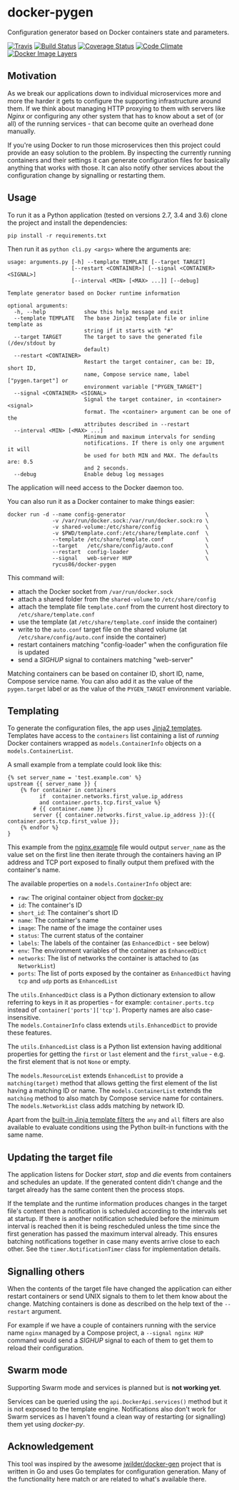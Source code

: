 # docker-pygen

Configuration generator based on Docker containers state and parameters.

[![Travis](https://travis-ci.org/rycus86/docker-pygen.svg)](https://travis-ci.org/rycus86/docker-pygen)
[![Build Status](https://img.shields.io/docker/build/rycus86/docker-pygen.svg)](https://hub.docker.com/r/rycus86/docker-pygen)
[![Coverage Status](https://coveralls.io/repos/github/rycus86/docker-pygen/badge.svg?branch=master)](https://coveralls.io/github/rycus86/docker-pygen?branch=master)
[![Code Climate](https://codeclimate.com/github/rycus86/docker-pygen/badges/gpa.svg)](https://codeclimate.com/github/rycus86/docker-pygen)
[![Docker Image Layers](https://images.microbadger.com/badges/image/rycus86/arm-nginx.svg)](https://microbadger.com/images/rycus86/docker-pygen "Get your own image badge on microbadger.com")

## Motivation

As we break our applications down to individual microservices more and more
the harder it gets to configure the supporting infrastructure around them.
If we think about managing HTTP proxying to them with servers like *Nginx*
or configuring any other system that has to know about a set of (or all)
of the running services - that can become quite an overhead done manually.

If you're using Docker to run those microservices then this project could
provide an easy solution to the problem.
By inspecting the currently running containers and their settings it can
generate configuration files for basically anything that works with those.
It can also notify other services about the configuration change by
signalling or restarting them.

## Usage

To run it as a Python application (tested on versions 2.7, 3.4 and 3.6)
clone the project and install the dependencies:

```shell
pip install -r requirements.txt
```

Then run it as `python cli.py <args>` where the arguments are:

```text
usage: arguments.py [-h] --template TEMPLATE [--target TARGET]
                    [--restart <CONTAINER>] [--signal <CONTAINER> <SIGNAL>]
                    [--interval <MIN> [<MAX> ...]] [--debug]

Template generator based on Docker runtime information

optional arguments:
  -h, --help            show this help message and exit
  --template TEMPLATE   The base Jinja2 template file or inline template as
                        string if it starts with "#"
  --target TARGET       The target to save the generated file (/dev/stdout by
                        default)
  --restart <CONTAINER>
                        Restart the target container, can be: ID, short ID,
                        name, Compose service name, label ["pygen.target"] or
                        environment variable ["PYGEN_TARGET"]
  --signal <CONTAINER> <SIGNAL>
                        Signal the target container, in <container> <signal>
                        format. The <container> argument can be one of the
                        attributes described in --restart
  --interval <MIN> [<MAX> ...]
                        Minimum and maximum intervals for sending
                        notifications. If there is only one argument it will
                        be used for both MIN and MAX. The defaults are: 0.5
                        and 2 seconds.
  --debug               Enable debug log messages
```

The application will need access to the Docker daemon too.

You can also run it as a Docker container to make things easier:

```shell
docker run -d --name config-generator                         \
              -v /var/run/docker.sock:/var/run/docker.sock:ro \
              -v shared-volume:/etc/share/config              \
              -v $PWD/template.conf:/etc/share/template.conf  \
              --template /etc/share/template.conf             \
              --target   /etc/share/config/auto.conf          \
              --restart  config-loader                        \
              --signal   web-server HUP                       \
              rycus86/docker-pygen
```

This command will:
- attach the Docker socket from `/var/run/docker.sock`
- attach a shared folder from the `shared-volume` to `/etc/share/config`
- attach the template file `template.conf` from the current host directory 
  to `/etc/share/template.conf`
- use the template (at `/etc/share/template.conf` inside the container)
- write to the `auto.conf` target file on the shared volume
  (at `/etc/share/config/auto.conf` inside the container)
- restart containers matching "config-loader" when the configuration file is updated
- send a *SIGHUP* signal to containers matching "web-server"

Matching containers can be based on container ID, short ID, name, Compose service name.
You can also add it as the value of the `pygen.target` label or as the value of the 
`PYGEN_TARGET` environment variable.

## Templating

To generate the configuration files, the app uses [Jinja2 templates](http://jinja.pocoo.org/docs).
Templates have access to the `containers` list containing a list of *running* Docker
containers wrapped as `models.ContainerInfo` objects on a `models.ContainerList`.

A small example from a template could look like this:

```
{% set server_name = 'test.example.com' %}
upstream {{ server_name }} {
    {% for container in containers
          if  container.networks.first_value.ip_address
          and container.ports.tcp.first_value %}
        # {{ container.name }}
        server {{ container.networks.first_value.ip_address }}:{{ container.ports.tcp.first_value }};
    {% endfor %}
}
```

This example from the [nginx.example](https://github.com/rycus86/docker-pygen/blob/master/tests/templates/nginx.example)
file would output `server_name` as the value set on the first line then iterate
through the containers having an IP address and TCP port exposed to finally output
them prefixed with the container's name.

The available properties on a `models.ContainerInfo` object are:
- `raw`: The original container object from [docker-py](https://github.com/docker/docker-py)
- `id`: The container's ID
- `short_id`: The container's short ID
- `name`: The container's name
- `image`: The name of the image the container uses
- `status`: The current status of the container
- `labels`: The labels of the container (as `EnhancedDict` - see below)
- `env`: The environment variables of the container as `EnhancedDict`
- `networks`: The list of networks the container is attached to (as `NetworkList`)
- `ports`: The list of ports exposed by the container as `EnhancedDict` having
  `tcp` and `udp` ports as `EnhancedList`

The `utils.EnhancedDict` class is a Python dictionary extension to allow referring to
keys in it as properties - for example: `container.ports.tcp` instead of
`container['ports']['tcp']`. Property names are also case-insensitive.  
The `models.ContainerInfo` class extends `utils.EnhancedDict` to provide these features.

The `utils.EnhancedList` class is a Python list extension having additional properties
for getting the `first` or `last` element and the `first_value` - e.g. the first element
that is not `None` or empty.

The `models.ResourceList` extends `EnhancedList` to provide a `matching(target)` method
that allows getting the first element of the list having a matching ID or name.
The `models.ContainerList` extends the `matching` method to also match by Compose
service name for containers.
The `models.NetworkList` class adds matching by network ID.

Apart from the [built-in Jinja template filters](http://jinja.pocoo.org/docs/2.9/templates/#builtin-filters)
the `any` and `all` filters are also available to evaluate conditions using 
the Python built-in functions with the same name.

## Updating the target file

The application listens for Docker *start*, *stop* and *die* events from containers
and schedules an update.
If the generated content didn't change and the target already has the same content
then the process stops.

If the template and the runtime information produces changes in the target file's
content then a notification is scheduled according to the intervals set at startup.
If there is another notification scheduled before the minimum interval is reached
then it is being rescheduled unless the time since the first generation has passed
the maximum interval already.
This ensures batching notifications together in case many events arrive close to each other.
See the `timer.NotificationTimer` class for implementation details.

## Signalling others

When the contents of the target file have changed the application can either restart
containers or send UNIX signals to them to let them know about the change.
Matching containers is done as described on the help text of the `--restart` argument.

For example if we have a couple of containers running with the service name `nginx`
managed by a Compose project, a `--signal nginx HUP` command would send a *SIGHUP*
signal to each of them to get them to reload their configuration.

## Swarm mode

Supporting Swarm mode and services is planned but is __not working yet__.

Services can be queried using the `api.DockerApi.services()` method but it is not
exposed to the template engine.
Notifications also don't work for Swarm services as I haven't found a clean way
of restarting (or signalling) them yet using *docker-py*.

## Acknowledgement

This tool was inspired by the awesome [jwilder/docker-gen](https://github.com/jwilder/docker-gen)
project that is written in Go and uses Go templates for configuration generation.
Many of the functionality here match or are related to what's available there.
